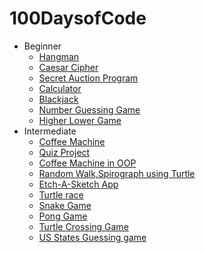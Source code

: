 # 100DaysofCode
- Beginner
    - [Hangman](https://github.com/orvil1026/100DaysOfCode/blob/main/Day%207/Hangman.ipynb)
    - [Caesar Cipher](https://github.com/orvil1026/100DaysOfCode/blob/main/Day%208/Caesar%20Cipher.ipynb)
    - [Secret Auction Program](https://github.com/orvil1026/100DaysOfCode/blob/main/Day%209/Secret%20Auction%20Program.ipynb)
    - [Calculator](https://github.com/orvil1026/100DaysOfCode/blob/main/Day%2010/Calculator.ipynb)
    - [Blackjack](https://github.com/orvil1026/100DaysOfCode/blob/main/Day%2011/BlackJack.ipynb)
    - [Number Guessing Game](https://github.com/orvil1026/100DaysOfCode/blob/main/Day%2012/Number%20Guessing%20Game.ipynb)
    - [Higher Lower Game](https://github.com/orvil1026/100DaysOfCode/blob/main/Day%2014/Higher%20Lower%20Game.ipynb)
 - Intermediate
    - [Coffee Machine](https://github.com/orvil1026/100DaysOfCode/blob/main/Day%2015/CoffeeMachine.py)
    - [Quiz Project](https://github.com/orvil1026/100DaysOfCode/tree/main/Day%2017/quiz-game-start)
    - [Coffee Machine in OOP](https://github.com/orvil1026/100DaysOfCode/tree/main/Day%2016/oop-coffee-machine-start/oop-coffee-machine-start)
    - [Random Walk,Spirograph using Turtle](https://github.com/orvil1026/100DaysOfCode/blob/main/Day%2018/Day18-start/main.py)
    - [Etch-A-Sketch App](https://github.com/orvil1026/100DaysOfCode/tree/main/Day%2019/etch-a-sketch-start)
    - [Turtle race](https://github.com/orvil1026/100DaysOfCode/tree/main/Day%2019/turtle-race-start)
    - [Snake Game](https://github.com/orvil1026/100DaysOfCode/tree/main/Day%2020%20%26%2021/snake_game)
    - [Pong Game](https://github.com/orvil1026/100DaysOfCode/tree/main/Day%2022/pong-game)
    - [Turtle Crossing Game](https://github.com/orvil1026/100DaysOfCode/tree/main/Day%2023/turtle-crossing-start)
    - [US States Guessing game](https://github.com/orvil1026/100DaysOfCode/tree/main/Day%2025/us-states-game-start)



